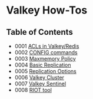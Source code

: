 # Valkey How-Tos

## Table of Contents

- 0001 [ACLs in Valkey/Redis](./0001_valkey_acl.md)
- 0002 [CONFIG commands](./0002_valkey_config.md)
- 0003 [Maxmemory Policy](./0003_maxmemory_policy.md)
- 0004 [Basic Replication](./0004_replication.md)
- 0005 [Replication Options](./0005_replication_options.md)
- 0006 [Valkey Cluster](./0006_valkey_cluster.md)
- 0007 [Valkey Sentinel](./0007_valkey_sentinel.md)
- 0008 [RIOT tool](./0008_riot_cli.md)